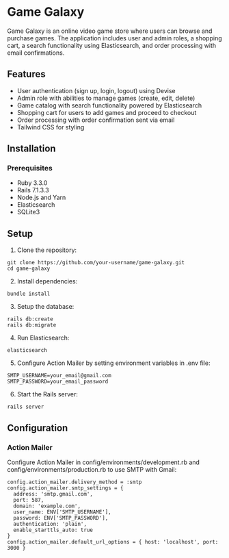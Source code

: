 # Game Galaxy
Game Galaxy is an online video game store where users can browse and purchase games. The application includes user and admin roles, a shopping cart, a search functionality using Elasticsearch, and order processing with email confirmations.
## Features
- User authentication (sign up, login, logout) using Devise
- Admin role with abilities to manage games (create, edit, delete)
- Game catalog with search functionality powered by Elasticsearch
- Shopping cart for users to add games and proceed to checkout
- Order processing with order confirmation sent via email
- Tailwind CSS for styling
## Installation
### Prerequisites
- Ruby 3.3.0
- Rails 7.1.3.3
- Node.js and Yarn
- Elasticsearch
- SQLite3
## Setup
1. Clone the repository:
```
git clone https://github.com/your-username/game-galaxy.git
cd game-galaxy
```
2. Install dependencies:
```
bundle install
```
3. Setup the database:
```
rails db:create
rails db:migrate
```
4. Run Elasticsearch:
```
elasticsearch
```
5. Configure Action Mailer by setting environment variables in .env file:
```
SMTP_USERNAME=your_email@gmail.com
SMTP_PASSWORD=your_email_password
```
6. Start the Rails server:
```
rails server
```
## Configuration
### Action Mailer
Configure Action Mailer in config/environments/development.rb and config/environments/production.rb to use SMTP with Gmail:
```
config.action_mailer.delivery_method = :smtp
config.action_mailer.smtp_settings = {
  address: 'smtp.gmail.com',
  port: 587,
  domain: 'example.com',
  user_name: ENV['SMTP_USERNAME'],
  password: ENV['SMTP_PASSWORD'],
  authentication: 'plain',
  enable_starttls_auto: true
}
config.action_mailer.default_url_options = { host: 'localhost', port: 3000 }
```